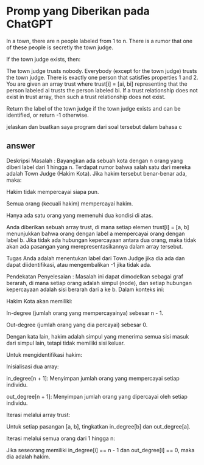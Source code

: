 # Promp yang Diberikan pada ChatGPT

In a town, there are n people labeled from 1 to n. There is a rumor that one of these people is secretly the town judge.

If the town judge exists, then:

The town judge trusts nobody.
Everybody (except for the town judge) trusts the town judge.
There is exactly one person that satisfies properties 1 and 2.
You are given an array trust where trust[i] = [ai, bi] representing that the person labeled ai trusts the person labeled bi. If a trust relationship does not exist in trust array, then such a trust relationship does not exist.

Return the label of the town judge if the town judge exists and can be identified, or return -1 otherwise.

jelaskan dan buatkan saya program dari soal tersebut dalam bahasa c

## answer 

Deskripsi Masalah :
Bayangkan ada sebuah kota dengan n orang yang diberi label dari 1 hingga n. Terdapat rumor bahwa salah satu dari mereka adalah Town Judge (Hakim Kota). Jika hakim tersebut benar-benar ada, maka:

Hakim tidak mempercayai siapa pun.

Semua orang (kecuali hakim) mempercayai hakim.

Hanya ada satu orang yang memenuhi dua kondisi di atas.

Anda diberikan sebuah array trust, di mana setiap elemen trust[i] = [a, b] menunjukkan bahwa orang dengan label a mempercayai orang dengan label b. Jika tidak ada hubungan kepercayaan antara dua orang, maka tidak akan ada pasangan yang merepresentasikannya dalam array tersebut.

Tugas Anda adalah menentukan label dari Town Judge jika dia ada dan dapat diidentifikasi, atau mengembalikan -1 jika tidak ada.

Pendekatan Penyelesaian :
Masalah ini dapat dimodelkan sebagai graf berarah, di mana setiap orang adalah simpul (node), dan setiap hubungan kepercayaan adalah sisi berarah dari a ke b. Dalam konteks ini:

Hakim Kota akan memiliki:

In-degree (jumlah orang yang mempercayainya) sebesar n - 1.

Out-degree (jumlah orang yang dia percayai) sebesar 0.

Dengan kata lain, hakim adalah simpul yang menerima semua sisi masuk dari simpul lain, tetapi tidak memiliki sisi keluar.

Untuk mengidentifikasi hakim:

Inisialisasi dua array:

in_degree[n + 1]: Menyimpan jumlah orang yang mempercayai setiap individu.

out_degree[n + 1]: Menyimpan jumlah orang yang dipercayai oleh setiap individu.

Iterasi melalui array trust:

Untuk setiap pasangan [a, b], tingkatkan in_degree[b] dan out_degree[a].

Iterasi melalui semua orang dari 1 hingga n:

Jika seseorang memiliki in_degree[i] == n - 1 dan out_degree[i] == 0, maka dia adalah hakim.

